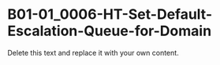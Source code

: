 

# B01-01_0006-HT-Set-Default-Escalation-Queue-for-Domain

Delete this text and replace it with your own content.
